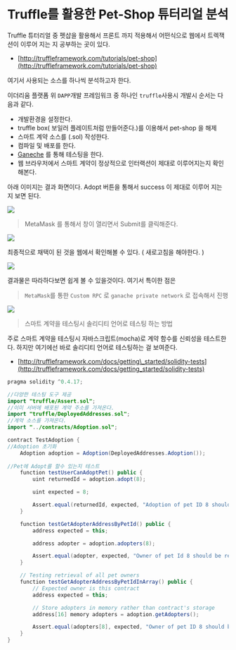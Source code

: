 # Truffle를 활용한 Pet-Shop 튜터리얼 분석

Truffle 튜터리얼 중 펫샵을 활용해서 프론트 까지 적용해서 어떤식으로 웹에서 트렉잭션이 이루어 지는 지 공부하는 곳이 있다.

* [http://truffleframework.com/tutorials/pet-shop](http://truffleframework.com/tutorials/pet-shop)

여기서 사용되는 소스를 하나씩 분석하고자 한다.

이더리움 플랫폼 위 `DAPP`개발 프레임워크 중 하나인 `truffle`사용시 개발시 순서는 다음과 같다.

* 개발환경을 설정한다. 
* truffle box\( 보일러 플레이트처럼 만들어준다.\)를 이용해서 pet-shop 을 해제
* 스마트 계약 소스를 \(.sol\) 작성한다. 
* 컴파일 및 배포를 한다. 
* [Ganeche](http://truffleframework.com/ganache) 를 통해 테스팅을 한다. 
* 웹 브라우저에서 스마트 계약이 정상적으로 인터랙션이 제대로 이루어지는지 확인해본다. 

아래 이미지는 결과 화면이다. Adopt 버튼을 통해서 success 이 제대로 이루어 지는 지 보면 된다.

![](/assets/truffle2_1.png)

> MetaMask 를 통해서 창이 열리면서 Submit를 클릭해준다.

![](/assets/truffle2-2.png)

최종적으로 채택이 된 것을 웹에서 확인해볼 수 있다. \( 새로고침을 해야한다. \)

![](/assets/truffle2-3.png)

결과물은 따라하다보면 쉽게 볼 수 있을것이다. 여기서 특이한 점은

> `MetaMask`를 통한 `Custom RPC` 로 `ganache private network` 로 접속해서 진행

![](/assets/truffle2-4.png)

> 스마트 계약을 테스팅시 솔리디티 언어로 테스팅 하는 방법

주로 스마트 계약을 테스팅시 자바스크립트\(mocha\)로 계약 함수를 신뢰성을 테스트한다. 하지만 여기에선 바로 솔리디티 언어로 테스팅하는 걸 보여준다.

* [http://truffleframework.com/docs/getting\_started/solidity-tests](http://truffleframework.com/docs/getting_started/solidity-tests)

```java
pragma solidity ^0.4.17;

//다양한 테스팅 도구 제공
import "truffle/Assert.sol";
//이미 서버에 배포된 계약 주소를 가져온다. 
import "truffle/DeployedAddresses.sol";
//계약 소스를 가져온다. 
import "../contracts/Adoption.sol";

contract TestAdoption {
//Adoption 초기화
    Adoption adoption = Adoption(DeployedAddresses.Adoption());
    
//Pet에 Adopt를 할수 있는지 테스트
    function testUserCanAdoptPet() public {
        uint returnedId = adoption.adopt(8);

        uint expected = 8;

        Assert.equal(returnedId, expected, "Adoption of pet ID 8 should be recoreded");
    }

    function testGetAdopterAddressByPetId() public {
        address expected = this;

        address adopter = adoption.adopters(8);

        Assert.equal(adopter, expected, "Owner of pet Id 8 should be recored");
    }

    // Testing retrieval of all pet owners
    function testGetAdopterAddressByPetIdInArray() public {
        // Expected owner is this contract
        address expected = this;

        // Store adopters in memory rather than contract's storage
        address[16] memory adopters = adoption.getAdopters();

        Assert.equal(adopters[8], expected, "Owner of pet ID 8 should be recorded.");
    }
}
```



